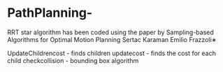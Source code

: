 # PathPlanning-

RRT star algorithm has been coded using the paper by Sampling-based Algorithms for Optimal Motion Planning
Sertac Karaman Emilio Frazzoli∗

UpdateChildrencost - finds children 
updatecost - finds the cost for each child 
checkcollision - bounding box algorithm 
